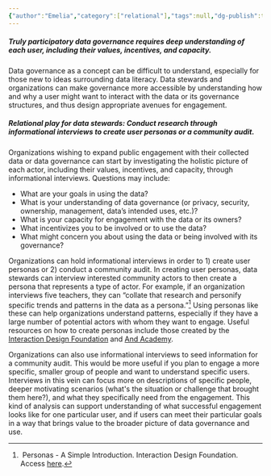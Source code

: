 ```yaml
---
{"author":"Emelia","category":["relational"],"tags":null,"dg-publish":true,"permalink":"/plays/play-24-conduct-research-through-informational-interviews-to-create-user-personas-or-a-community-audit/","dgPassFrontmatter":true}
---
```


##### **Truly participatory data governance requires deep understanding of each user, including their values, incentives, and capacity.**
Data governance as a concept can be difficult to understand, especially for those new to ideas surrounding data literacy. Data stewards and organizations can make governance more accessible by understanding how and why a user might want to interact with the data or its governance structures, and thus design appropriate avenues for engagement. 


##### **Relational play for data stewards: Conduct research through informational interviews to create user personas or a community audit.** 

Organizations wishing to expand public engagement with their collected data or data governance can start by investigating the holistic picture of each actor, including their values, incentives, and capacity, through informational interviews. Questions may include:
- What are your goals in using the data?
- What is your understanding of data governance (or privacy, security, ownership, management, data’s intended uses, etc.)?
- What is your capacity for engagement with the data or its owners?
- What incentivizes you to be involved or to use the data?
- What might concern you about using the data or being involved with its governance?

Organizations can hold informational interviews in order to 1) create user personas or 2) conduct a community audit. In creating user personas, data stewards can interview interested community actors to then create a persona that represents a type of actor. For example, if an organization interviews five teachers, they can “collate that research and personify specific trends and patterns in the data as a persona.”[^1] Using personas like these can help organizations understand patterns, especially if they have a large number of potential actors with whom they want to engage. Useful resources on how to create personas include those created by the [Interaction Design Foundation](https://www.interaction-design.org/literature/article/personas-why-and-how-you-should-use-them?srsltid=AfmBOorUiUYQdWWkVn2YpdLO8280eQ5hJyON4KogdNmz_eDMhq7IYjt0#10_steps_to_creating_your_engaging_personas_and_scenarios-6) and [And Academy](https://www.andacademy.com/resources/blog/ui-ux-design/personas-in-design-thinking/#How). 

Organizations can also use informational interviews to seed information for a community audit. This would be more useful if you plan to engage a more specific, smaller group of people and want to understand specific users. Interviews in this vein can focus more on descriptions of specific people, deeper motivating scenarios (what's the situation or challenge that brought them here?), and what they specifically need from the engagement. This kind of analysis can support understanding of what successful engagement looks like for one particular user, and if users can meet their particular goals in a way that brings value to the broader picture of data governance and use.



[^1]:  Personas - A Simple Introduction. Interaction Design Foundation. Access [here](https://www.interaction-design.org/literature/article/personas-why-and-how-you-should-use-them?srsltid=AfmBOorUiUYQdWWkVn2YpdLO8280eQ5hJyON4KogdNmz_eDMhq7IYjt0).
